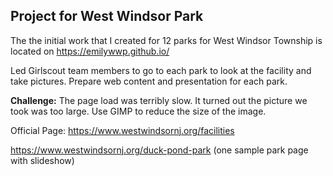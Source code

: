 ## Project for West Windsor Park 
The the initial work that I created for 12 parks for West Windsor Township is located on https://emilywwp.github.io/

Led Girlscout team members to go to each park to look at the facility and take pictures. Prepare web content and presentation for each park. 

**Challenge:** The page load was terribly slow. It turned out the picture we took was too large. Use GIMP to reduce the size of the image. 




Official Page: 
https://www.westwindsornj.org/facilities

https://www.westwindsornj.org/duck-pond-park  (one sample park page with slideshow)




